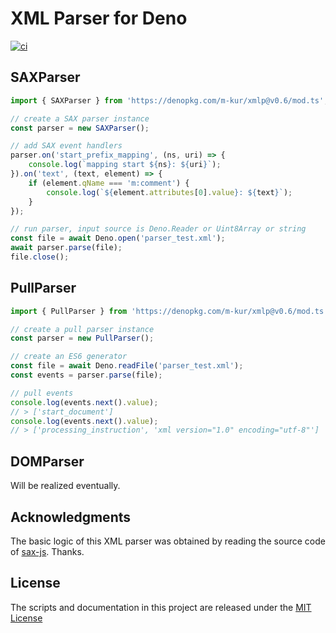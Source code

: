 # XML Parser for Deno

[![ci](https://github.com/m-kur/xmlp/workflows/ci/badge.svg)](https://github.com/m-kur/xmlp/actions)

## SAXParser

```typescript
import { SAXParser } from 'https://denopkg.com/m-kur/xmlp@v0.6/mod.ts';

// create a SAX parser instance
const parser = new SAXParser();

// add SAX event handlers
parser.on('start_prefix_mapping', (ns, uri) => {
    console.log(`mapping start ${ns}: ${uri}`);
}).on('text', (text, element) => {
    if (element.qName === 'm:comment') {
        console.log(`${element.attributes[0].value}: ${text}`);
    }
});

// run parser, input source is Deno.Reader or Uint8Array or string
const file = await Deno.open('parser_test.xml');
await parser.parse(file);
file.close();
```

## PullParser

```typeScript
import { PullParser } from 'https://denopkg.com/m-kur/xmlp@v0.6/mod.ts';

// create a pull parser instance
const parser = new PullParser();

// create an ES6 generator
const file = await Deno.readFile('parser_test.xml');
const events = parser.parse(file);

// pull events
console.log(events.next().value);
// > ['start_document']
console.log(events.next().value);
// > ['processing_instruction', 'xml version="1.0" encoding="utf-8"']
```

## DOMParser

Will be realized eventually.

## Acknowledgments

The basic logic of this XML parser was obtained by reading the source code of [sax-js](https://github.com/isaacs/sax-js). Thanks.


## License

The scripts and documentation in this project are released under the [MIT License](LICENSE)
